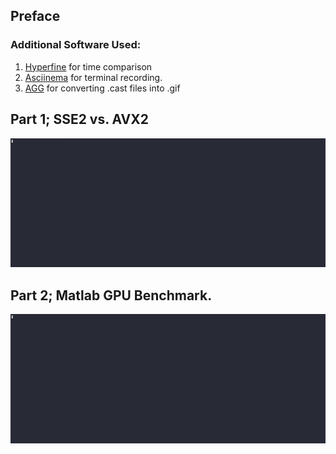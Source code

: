 ## Preface
### Additional Software Used:
1. [Hyperfine](https://github.com/sharkdp/hyperfine) for time comparison
2. [Asciinema](https://asciinema.org/) for terminal recording.
3. [AGG](https://github.com/asciinema/agg) for converting .cast files into .gif

## Part 1; SSE2 vs. AVX2
![Please notify trm109@case.edu if you can't see the gif](./part1.gif)

## Part 2; Matlab GPU Benchmark.
![Please notify trm109@case.edu if you can't see the gif](./part2.gif)
